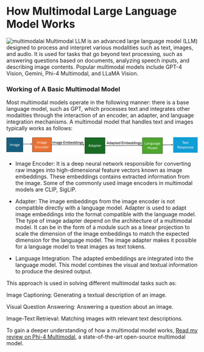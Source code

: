 # How Multimodal Large Language Model Works
![multimodalai](images/Multimodal/multimodalai.png)
Multimodal LLM is an advanced large language model (LLM) designed to process and interpret various modalities such as text, images, and audio. It is used for tasks that go beyond text processing, such as answering questions based on documents, analyzing speech inputs, and describing image contents. Popular multimodal models include GPT-4 Vision, Gemini, Phi-4 Multimodal, and LLaMA Vision.

### Working of A Basic Multimodal Model
Most multimodal models operate in the following manner: there is a base language model, such as GPT, which processes text and integrates other modalities through the interaction of an encoder, an adapter, and language integration mechanisms. A multimodal model that handles text and images typically works as follows:

![multimodal](images/Multimodal/Mutimodal.png)

* Image Encoder: It is a deep neural network responsible for converting raw images into high-dimensional feature vectors known as image embeddings. These embeddings contains extracted information from the image. Some of the commonly used image encoders in multimodal models are CLIP, SigLIP.

* Adapter: The image embeddings from the image encoder is not compatible directly with a language model. Adapter is used to adapt image embeddings into the format compatible with the language model. The type of image adapter depend on the architecture of a multimodal model. It can be in the form of a module such as a linear projection to scale the dimension of the image embeddings to match the expected dimension for the language model. The image adapter makes it possible for a language model to treat images as text tokens.

* Language Integration: The adapted embeddings are integrated into the language model. This model combines the visual and textual information to produce the desired output.

This approach is used in solving different multimodal tasks such as:

Image Captioning: Generating a textual description of an image.

Visual Question Answering: Answering a question about an image.

Image-Text Retrieval: Matching images with relevant text descriptions.

To gain a deeper understanding of how a multimodal model works, [Read my review on Phi-4 Multimodal](Phi4-Multimodal.md), a state-of-the-art open-source multimodal model.

